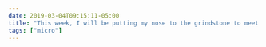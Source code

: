 ```yaml
---
date: 2019-03-04T09:15:11-05:00
title: "This week, I will be putting my nose to the grindstone to meet the deadline for submitting an article to a special issue whose editors have repeatedly blown past their own deadlines. 🙄"
tags: ["micro"]
---
```

